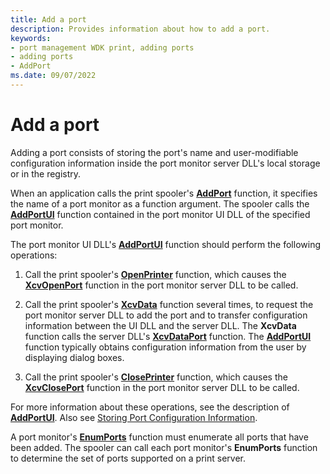 ```yaml
---
title: Add a port
description: Provides information about how to add a port.
keywords:
- port management WDK print, adding ports
- adding ports
- AddPort
ms.date: 09/07/2022
---
```


# Add a port

Adding a port consists of storing the port's name and user-modifiable configuration information inside the port monitor server DLL's local storage or in the registry.

When an application calls the print spooler's [**AddPort**](/windows/win32/printdocs/addport) function, it specifies the name of a port monitor as a function argument. The spooler calls the [**AddPortUI**](/windows-hardware/drivers/ddi/winsplp/nf-winsplp-addportui) function contained in the port monitor UI DLL of the specified port monitor.

The port monitor UI DLL's [**AddPortUI**](/windows-hardware/drivers/ddi/winsplp/nf-winsplp-addportui) function should perform the following operations:

1. Call the print spooler's [**OpenPrinter**](/windows/win32/printdocs/openprinter) function, which causes the [**XcvOpenPort**](/windows-hardware/drivers/ddi/winsplp/nf-winsplp-xcvopenport) function in the port monitor server DLL to be called.

2. Call the print spooler's [**XcvData**](/previous-versions/ff564255(v=vs.85)) function several times, to request the port monitor server DLL to add the port and to transfer configuration information between the UI DLL and the server DLL. The **XcvData** function calls the server DLL's [**XcvDataPort**](/windows-hardware/drivers/ddi/winsplp/nf-winsplp-xcvdataport) function. The [**AddPortUI**](/windows-hardware/drivers/ddi/winsplp/nf-winsplp-addportui) function typically obtains configuration information from the user by displaying dialog boxes.

3. Call the print spooler's [**ClosePrinter**](/windows/win32/printdocs/closeprinter) function, which causes the [**XcvClosePort**](/windows-hardware/drivers/ddi/winsplp/nf-winsplp-xcvcloseport) function in the port monitor server DLL to be called.

For more information about these operations, see the description of [**AddPortUI**](/windows-hardware/drivers/ddi/winsplp/nf-winsplp-addportui). Also see [Storing Port Configuration Information](storing-port-configuration-information.md).

A port monitor's [**EnumPorts**](/windows/win32/printdocs/enumports) function must enumerate all ports that have been added. The spooler can call each port monitor's **EnumPorts** function to determine the set of ports supported on a print server.
